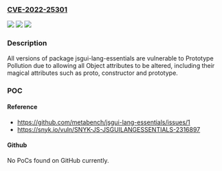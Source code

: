 ### [CVE-2022-25301](https://cve.mitre.org/cgi-bin/cvename.cgi?name=CVE-2022-25301)
![](https://img.shields.io/static/v1?label=Product&message=jsgui-lang-essentials&color=blue)
![](https://img.shields.io/static/v1?label=Version&message=n%2Fa&color=blue)
![](https://img.shields.io/static/v1?label=Vulnerability&message=Prototype%20Pollution&color=brighgreen)

### Description

All versions of package jsgui-lang-essentials are vulnerable to Prototype Pollution due to allowing all Object attributes to be altered, including their magical attributes such as proto, constructor and prototype.

### POC

#### Reference
- https://github.com/metabench/jsgui-lang-essentials/issues/1
- https://snyk.io/vuln/SNYK-JS-JSGUILANGESSENTIALS-2316897

#### Github
No PoCs found on GitHub currently.

